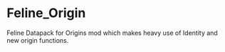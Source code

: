 # Feline_Origin
Feline Datapack for Origins mod which makes heavy use of Identity and new origin functions.
